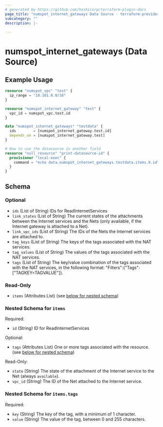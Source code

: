 ```yaml
---
# generated by https://github.com/hashicorp/terraform-plugin-docs
page_title: "numspot_internet_gateways Data Source - terraform-provider-numspot"
subcategory: ""
description: |-
  
---
```


# numspot_internet_gateways (Data Source)



## Example Usage

```terraform
resource "numspot_vpc" "test" {
  ip_range = "10.101.0.0/16"
}

resource "numspot_internet_gateway" "test" {
  vpc_id = numspot_vpc.test.id
}

data "numspot_internet_gateways" "testdata" {
  ids        = [numspot_internet_gateway.test.id]
  depends_on = [numspot_internet_gateway.test]
}

# How to use the datasource in another field
resource "null_resource" "print-datasource-id" {
  provisioner "local-exec" {
    command = "echo data.numspot_internet_gateways.testdata.items.0.id"
  }
}
```

<!-- schema generated by tfplugindocs -->
## Schema

### Optional

- `ids` (List of String) IDs for ReadInternetServices
- `link_states` (List of String) The current states of the attachments between the Internet services and the Nets (only available, if the Internet gateway is attached to a Net).
- `link_vpc_ids` (List of String) The IDs of the Nets the Internet services are attached to.
- `tag_keys` (List of String) The keys of the tags associated with the NAT services.
- `tag_values` (List of String) The values of the tags associated with the NAT services.
- `tags` (List of String) The key/value combination of the tags associated with the NAT services, in the following format: "Filters":{"Tags":["TAGKEY=TAGVALUE"]}.

### Read-Only

- `items` (Attributes List) (see [below for nested schema](#nestedatt--items))

<a id="nestedatt--items"></a>
### Nested Schema for `items`

Required:

- `id` (String) ID for ReadInternetServices

Optional:

- `tags` (Attributes List) One or more tags associated with the resource. (see [below for nested schema](#nestedatt--items--tags))

Read-Only:

- `state` (String) The state of the attachment of the Internet service to the Net (always `available`).
- `vpc_id` (String) The ID of the Net attached to the Internet service.

<a id="nestedatt--items--tags"></a>
### Nested Schema for `items.tags`

Required:

- `key` (String) The key of the tag, with a minimum of 1 character.
- `value` (String) The value of the tag, between 0 and 255 characters.
